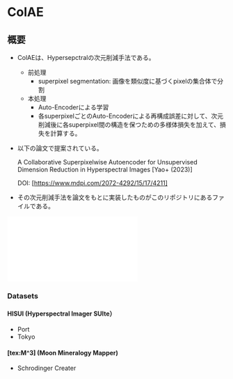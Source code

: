 # ColAE

## 

## 概要
- ColAEは、Hypersepctralの次元削減手法である。
  - 前処理
    - superpixel segmentation: 画像を類似度に基づくpixelの集合体で分割
  - 本処理
    - Auto-Encoderによる学習
    - 各superpixelごとのAuto-Encoderによる再構成誤差に対して、次元削減後に各superpixel間の構造を保つための多様体損失を加えて、損失を計算する。
   
  
- 以下の論文で提案されている。

  A Collaborative Superpixelwise Autoencoder for Unsupervised Dimension Reduction in Hyperspectral Images [Yao+ (2023)]
  
  DOI: [https://www.mdpi.com/2072-4292/15/17/4211]

- その次元削減手法を論文をもとに実装したものがこのリポジトリにあるファイルである。

![論文紹介資料(日本語)](ThesisReview_jp.pdf)

### Datasets
#### HISUI (Hyperspectral Imager SUIte）
- Port
- Tokyo
#### [tex:M\^3] (Moon Mineralogy Mapper)
- Schrodinger Creater
